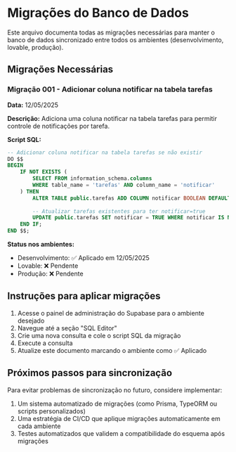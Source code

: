 # Migrações do Banco de Dados

Este arquivo documenta todas as migrações necessárias para manter o banco de dados sincronizado entre todos os ambientes (desenvolvimento, lovable, produção).

## Migrações Necessárias

### Migração 001 - Adicionar coluna notificar na tabela tarefas

**Data:** 12/05/2025

**Descrição:** Adiciona uma coluna notificar na tabela tarefas para permitir controle de notificações por tarefa.

**Script SQL:**

```sql
-- Adicionar coluna notificar na tabela tarefas se não existir
DO $$ 
BEGIN
    IF NOT EXISTS (
        SELECT FROM information_schema.columns 
        WHERE table_name = 'tarefas' AND column_name = 'notificar'
    ) THEN
        ALTER TABLE public.tarefas ADD COLUMN notificar BOOLEAN DEFAULT TRUE;
        
        -- Atualizar tarefas existentes para ter notificar=true
        UPDATE public.tarefas SET notificar = TRUE WHERE notificar IS NULL;
    END IF;
END $$;
```

**Status nos ambientes:**
- Desenvolvimento: ✅ Aplicado em 12/05/2025
- Lovable: ❌ Pendente 
- Produção: ❌ Pendente

## Instruções para aplicar migrações

1. Acesse o painel de administração do Supabase para o ambiente desejado
2. Navegue até a seção "SQL Editor"
3. Crie uma nova consulta e cole o script SQL da migração
4. Execute a consulta
5. Atualize este documento marcando o ambiente como ✅ Aplicado

## Próximos passos para sincronização

Para evitar problemas de sincronização no futuro, considere implementar:

1. Um sistema automatizado de migrações (como Prisma, TypeORM ou scripts personalizados)
2. Uma estratégia de CI/CD que aplique migrações automaticamente em cada ambiente
3. Testes automatizados que validem a compatibilidade do esquema após migrações 